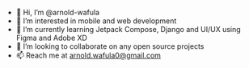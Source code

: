 - 👋 Hi, I’m @arnold-wafula
- 👀 I’m interested in mobile and web development
- 🌱 I’m currently learning Jetpack Compose, Django and UI/UX using Figma and Adobe XD
- 💞️ I’m looking to collaborate on any open source projects
- 📫 Reach me at arnold.wafula0@gmail.com

<!---
arnold-wafula/arnold-wafula is a ✨ special ✨ repository because its `README.md` (this file) appears on your GitHub profile.
You can click the Preview link to take a look at your changes.
--->
